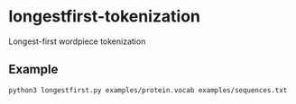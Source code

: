 # longestfirst-tokenization

Longest-first wordpiece tokenization

## Example

```
python3 longestfirst.py examples/protein.vocab examples/sequences.txt
```
